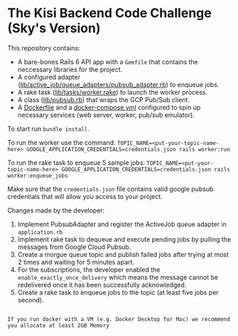# The Kisi Backend Code Challenge (Sky's Version)

This repository contains:
- A bare-bones Rails 6 API app with a `Gemfile` that contains the neccessary libraries for the project.
- A configured adapter ([lib/active_job/queue_adapters/pubsub_adapter.rb](lib/active_job/queue_adapters/pubsub_adapter.rb)) to enqueue jobs. 
- A rake task ([lib/tasks/worker.rake](lib/tasks/worker.rake)) to launch the worker process.
- A class ([lib/pubsub.rb](lib/pubsub.rb)) that wraps the GCP Pub/Sub client. 
- A [Dockerfile](Dockerfile) and a [docker-compose.yml](docker-compose.yml) configured to spin up necessary services (web server, worker, pub/sub emulator).

To start run `bundle install`.

To run the worker use the command:
`TOPIC_NAME=<put-your-topic-name-here> GOOGLE_APPLICATION_CREDENTIALS=credentials.json rails worker:run`

To run the rake task to enqueue 5 sample jobs:
`TOPIC_NAME=<put-your-topic-name-here> GOOGLE_APPLICATION_CREDENTIALS=credentials.json rails worker:enqueue_jobs`

Make sure that the `credentials.json` file contains valid google pubsub credentials that will allow you access to your project.

Changes made by the developer:
1. Implement PubsubAdapter and register the ActiveJob queue adapter in `application.rb`
2. Implement rake task to dequeue and execute pending jobs by pulling the messages from Google Cloud Pubsub.
3. Create a morgue queue topic and publish failed jobs after trying at most 2 times and waiting for 5 minutes apart.
4. For the subscriptions, the developer enabled the `enable_exactly_once_delivery` which means the message cannot be redelivered once it has been successfully acknowledged.
5. Create a rake task to enqueue jobs to the topic (at least five jobs per second).
```

If you run docker with a VM (e.g. Docker Desktop for Mac) we recommend you allocate at least 2GB Memory
